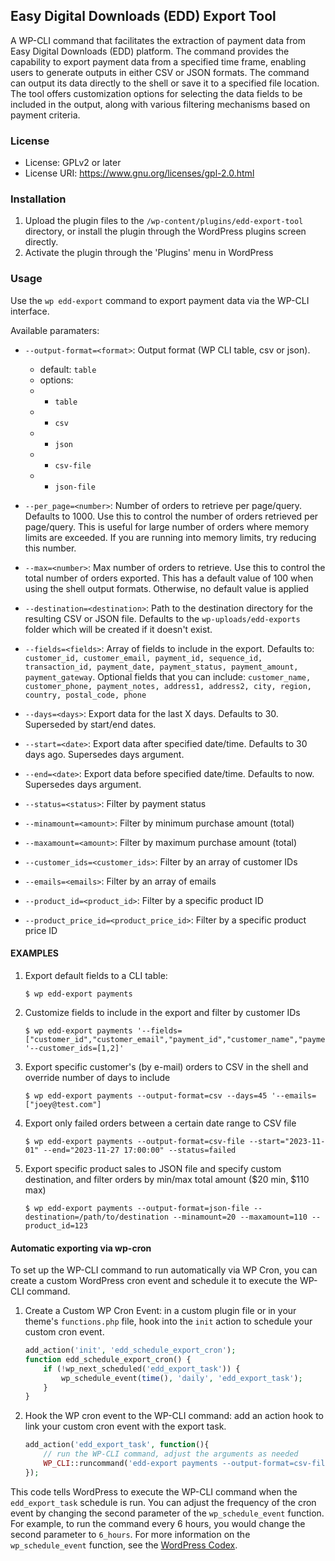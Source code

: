 ## Easy Digital Downloads (EDD) Export Tool

A WP-CLI command that facilitates the extraction of payment data from Easy Digital Downloads (EDD) platform. The command provides the capability to export payment data from a specified time frame, enabling users to generate outputs in either CSV or JSON formats. The command can output its data directly to the shell or save it to a specified file location. The tool offers customization options for selecting the data fields to be included in the output, along with various filtering mechanisms based on payment criteria.

### License

* License: GPLv2 or later
* License URI: https://www.gnu.org/licenses/gpl-2.0.html

### Installation

1. Upload the plugin files to the `/wp-content/plugins/edd-export-tool` directory, or install the plugin through the WordPress plugins screen directly.
1. Activate the plugin through the 'Plugins' menu in WordPress

### Usage

Use the `wp edd-export` command to export payment data via the WP-CLI interface.

Available paramaters:

* `--output-format=<format>`: Output format (WP CLI table, csv or json).
  * default: `table`
  * options:
  *   - `table`
  *   - `csv`
  *   - `json`
  *   - `csv-file`
  *   - `json-file`


* `--per_page=<number>`: Number of orders to retrieve per page/query. Defaults to 1000. Use this to control the number of orders retrieved per page/query. This is useful for large number of orders where memory limits are exceeded. If you are running into memory limits, try reducing this number.

* `--max=<number>`: Max number of orders to retrieve. Use this to control the total number of orders exported. This has a default value of 100 when using the shell output formats. Otherwise, no default value is applied

* `--destination=<destination>`: Path to the destination directory for the resulting CSV or JSON file. Defaults to the `wp-uploads/edd-exports` folder which will be created if it doesn't exist.

* `--fields=<fields>`: Array of fields to include in the export. Defaults to: `customer_id, customer_email, payment_id, sequence_id, transaction_id, payment_date, payment_status, payment_amount, payment_gateway`. Optional fields that you can include: `customer_name, customer_phone, payment_notes, address1, address2, city, region, country, postal_code, phone`

* `--days=<days>`: Export data for the last X days. Defaults to 30. Superseded by start/end dates.

* `--start=<date>`: Export data after specified date/time. Defaults to 30 days ago. Supersedes days argument.

* `--end=<date>`: Export data before specified date/time. Defaults to now. Supersedes days argument.

* `--status=<status>`: Filter by payment status

* `--minamount=<amount>`: Filter by minimum purchase amount (total)

* `--maxamount=<amount>`: Filter by maximum purchase amount (total)

* `--customer_ids=<customer_ids>`: Filter by an array of customer IDs

* `--emails=<emails>`: Filter by an array of emails

* `--product_id=<product_id>`: Filter by a specific product ID

* `--product_price_id=<product_price_id>`: Filter by a specific product price ID


#### EXAMPLES


1. Export default fields to a CLI table:
	```
	$ wp edd-export payments
	```
1. Customize fields to include in the export and filter by customer IDs
	```
	$ wp edd-export payments '--fields=["customer_id","customer_email","payment_id","customer_name","payment_notes"]' '--customer_ids=[1,2]'
 	```
1. Export specific customer's (by e-mail) orders to CSV in the shell and override number of days to include
	```
	$ wp edd-export payments --output-format=csv --days=45 '--emails=["joey@test.com"]
 	```
1. Export only failed orders between a certain date range to CSV file
	```
	$ wp edd-export payments --output-format=csv-file --start="2023-11-01" --end="2023-11-27 17:00:00" --status=failed
	```
1. Export specific product sales to JSON file and specify custom destination, and filter orders by min/max total amount ($20 min, $110 max)
	```
	$ wp edd-export payments --output-format=json-file --destination=/path/to/destination --minamount=20 --maxamount=110 --product_id=123
	```

#### Automatic exporting via wp-cron

To set up the WP-CLI command to run automatically via WP Cron, you can create a custom WordPress cron event and schedule it to execute the WP-CLI command.

1. Create a Custom WP Cron Event: in a custom plugin file or in your theme's `functions.php` file, hook into the `init` action to schedule your custom cron event.
	```php
	add_action('init', 'edd_schedule_export_cron');
	function edd_schedule_export_cron() {
		if (!wp_next_scheduled('edd_export_task')) {
			wp_schedule_event(time(), 'daily', 'edd_export_task');
		}
	}
	```

2. Hook the WP cron event to the WP-CLI command: add an action hook to link your custom cron event with the export task.
	```php
	add_action('edd_export_task', function(){
		// run the WP-CLI command, adjust the arguments as needed
		WP_CLI::runcommand('edd-export payments --output-format=csv-file --destination=/path/to/destination --minamount=20 --maxamount=110 --product_id=123');
	});
	```

This code tells WordPress to execute the WP-CLI command when the `edd_export_task` schedule is run. You can adjust the frequency of the cron event by changing the second parameter of the `wp_schedule_event` function. For example, to run the command every 6 hours, you would change the second parameter to `6_hours`. For more information on the `wp_schedule_event` function, see the [WordPress Codex](https://developer.wordpress.org/reference/functions/wp_schedule_event/).
